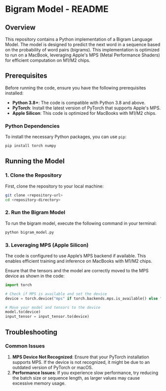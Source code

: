 # Bigram Model - README

## Overview

This repository contains a Python implementation of a Bigram Language Model. The model is designed to predict the next word in a sequence based on the probability of word pairs (bigrams). This implementation is optimized to run on a MacBook, leveraging Apple's MPS (Metal Performance Shaders) for efficient computation on M1/M2 chips.

## Prerequisites

Before running the code, ensure you have the following prerequisites installed:

- **Python 3.8+**: The code is compatible with Python 3.8 and above.
- **PyTorch**: Install the latest version of PyTorch that supports Apple's MPS.
- **Apple Silicon**: This code is optimized for MacBooks with M1/M2 chips.

### Python Dependencies

To install the necessary Python packages, you can use `pip`:

```bash
pip install torch numpy
```

## Running the Model

### 1. Clone the Repository

First, clone the repository to your local machine:

```bash
git clone <repository-url>
cd <repository-directory>
```

### 2. Run the Bigram Model

To run the bigram model, execute the following command in your terminal:

```bash
python bigram_model.py
```

### 3. Leveraging MPS (Apple Silicon)

The code is configured to use Apple’s MPS backend if available. This enables efficient training and inference on MacBooks with M1/M2 chips.

Ensure that the tensors and the model are correctly moved to the MPS device as shown in the code:

```python
import torch

# Check if MPS is available and set the device
device = torch.device("mps" if torch.backends.mps.is_available() else "cpu")

# Move your model and tensors to the device
model.to(device)
input_tensor = input_tensor.to(device)
```

## Troubleshooting

### Common Issues

1. **MPS Device Not Recognized**: Ensure that your PyTorch installation supports MPS. If the device is not recognized, it might be due to an outdated version of PyTorch or macOS.
2. **Performance Issues**: If you experience slow performance, try reducing the batch size or sequence length, as larger values may cause excessive memory usage.
